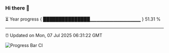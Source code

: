 ### Hi there 👋

⏳ Year progress { ███████████████▁▁▁▁▁▁▁▁▁▁▁▁▁▁▁ } 51.31 %

---

⏰ Updated on Mon, 07 Jul 2025 06:31:22 GMT

![Progress Bar CI](https://github.com/liununu/liununu/workflows/Progress%20Bar%20CI/badge.svg)
